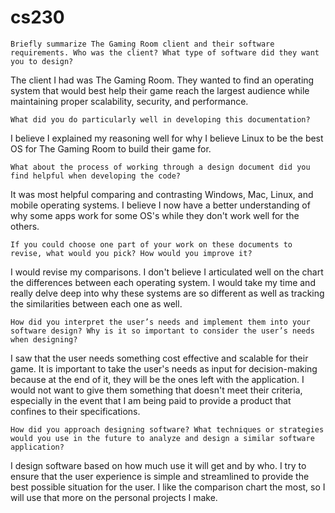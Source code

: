 # cs230


    Briefly summarize The Gaming Room client and their software requirements. Who was the client? What type of software did they want you to design?
The client I had was The Gaming Room. They wanted to find an operating system that would best help their game reach the largest audience while maintaining proper scalability, security, and performance. 
    
    What did you do particularly well in developing this documentation?
I believe I explained my reasoning well for why I believe Linux to be the best OS for The Gaming Room to build their game for.
    
    What about the process of working through a design document did you find helpful when developing the code?
It was most helpful comparing and contrasting Windows, Mac, Linux, and mobile operating systems. I believe I now have a better understanding of why some apps work for some OS's while they don't work well for the others. 
    
    If you could choose one part of your work on these documents to revise, what would you pick? How would you improve it?
I would revise my comparisons. I don't believe I articulated well on the chart the differences between each operating system. I would take my time and really delve deep into why these systems are so different as well as tracking the similarities between each one as well.
    
    How did you interpret the user’s needs and implement them into your software design? Why is it so important to consider the user’s needs when designing?
I saw that the user needs something cost effective and scalable for their game. It is important to take the user's needs as input for decision-making because at the end of it, they will be the ones left with the application. I would not want to give them something that doesn't meet their criteria, especially in the event that I am being paid to provide a product that confines to their specifications.
    
    How did you approach designing software? What techniques or strategies would you use in the future to analyze and design a similar software application?
I design software based on how much use it will get and by who. I try to ensure that the user experience is simple and streamlined to provide the best possible situation for the user. I like the comparison chart the most, so I will use that more on the personal projects I make.
